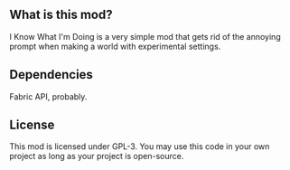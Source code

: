 ## What is this mod?
I Know What I'm Doing is a very simple mod that gets rid of the annoying prompt when making a world with experimental settings.

## Dependencies
Fabric API, probably.

## License
This mod is licensed under GPL-3. You may use this code in your own project as long as your project is open-source.
